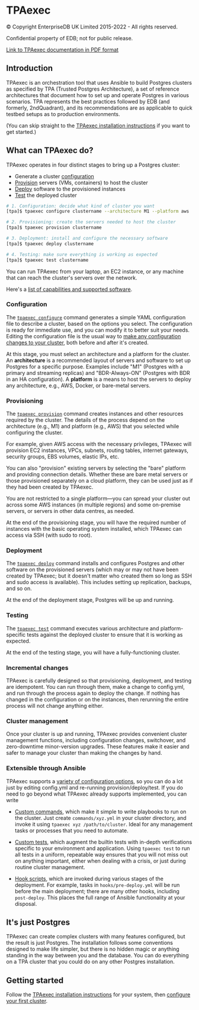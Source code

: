 # TPAexec

© Copyright EnterpriseDB UK Limited 2015-2022 - All rights reserved.

Confidential property of EDB; not for public release.

[Link to TPAexec documentation in PDF format](tpaexec.pdf)

## Introduction

TPAexec is an orchestration tool that uses Ansible to build Postgres
clusters as specified by TPA (Trusted Postgres Architecture), a set of
reference architectures that document how to set up and operate Postgres
in various scenarios. TPA represents the best practices followed by
EDB (and formerly, 2ndQuadrant), and its recommendations are as
applicable to quick testbed setups as to production environments.

(You can skip straight to the [TPAexec installation
instructions](INSTALL.md) if you want to get started.)

## What can TPAexec do?

TPAexec operates in four distinct stages to bring up a Postgres cluster:

* Generate a cluster [configuration](#configuration)
* [Provision](#provisioning) servers (VMs, containers) to host the cluster
* [Deploy](#deployment) software to the provisioned instances
* [Test](#testing) the deployed cluster

```bash
# 1. Configuration: decide what kind of cluster you want
[tpa]$ tpaexec configure clustername --architecture M1 --platform aws

# 2. Provisioning: create the servers needed to host the cluster
[tpa]$ tpaexec provision clustername

# 3. Deployment: install and configure the necessary software
[tpa]$ tpaexec deploy clustername

# 4. Testing: make sure everything is working as expected
[tpa]$ tpaexec test clustername
```

You can run TPAexec from your laptop, an EC2 instance, or any machine
that can reach the cluster's servers over the network.

Here's a [list of capabilities and supported software](tpaexec-support.md).

### Configuration

The [`tpaexec configure`](tpaexec-configure.md)
command generates a simple YAML configuration file to describe a
cluster, based on the options you select. The configuration is ready for
immediate use, and you can modify it to better suit your needs. Editing
the configuration file is the usual way to [make any configuration
changes to your cluster](configure-cluster.md), both before and after
it's created.

At this stage, you must select an architecture and a platform for the
cluster. An **architecture** is a recommended layout of servers and
software to set up Postgres for a specific purpose. Examples include
"M1" (Postgres with a primary and streaming replicas) and
"BDR-Always-ON" (Postgres with BDR in an HA configuration). A
**platform** is a means to host the servers to deploy any architecture,
e.g., AWS, Docker, or bare-metal servers.

### Provisioning

The [`tpaexec provision`](tpaexec-provision.md)
command creates instances and other resources required by the cluster.
The details of the process depend on the architecture (e.g., M1) and
platform (e.g., AWS) that you selected while configuring the cluster.

For example, given AWS access with the necessary privileges, TPAexec
will provision EC2 instances, VPCs, subnets, routing tables, internet
gateways, security groups, EBS volumes, elastic IPs, etc.

You can also "provision" existing servers by selecting the "bare"
platform and providing connection details. Whether these are bare metal
servers or those provisioned separately on a cloud platform, they can be
used just as if they had been created by TPAexec.

You are not restricted to a single platform—you can spread your cluster
out across some AWS instances (in multiple regions) and some on-premise
servers, or servers in other data centres, as needed.

At the end of the provisioning stage, you will have the required number
of instances with the basic operating system installed, which TPAexec
can access via SSH (with sudo to root).

### Deployment

The [`tpaexec deploy`](tpaexec-deploy.md)
command installs and configures Postgres and other software on the
provisioned servers (which may or may not have been created by TPAexec;
but it doesn't matter who created them so long as SSH and sudo access is
available). This includes setting up replication, backups, and so on.

At the end of the deployment stage, Postgres will be up and running.

### Testing

The [`tpaexec test`](tpaexec-test.md) command executes various
architecture and platform-specific tests against the deployed cluster to
ensure that it is working as expected.

At the end of the testing stage, you will have a fully-functioning
cluster.

### Incremental changes

TPAexec is carefully designed so that provisioning, deployment, and
testing are idempotent. You can run through them, make a change to
config.yml, and run through the process again to deploy the change. If
nothing has changed in the configuration or on the instances, then
rerunning the entire process will not change anything either.

### Cluster management

Once your cluster is up and running, TPAexec provides convenient cluster
management functions, including configuration changes, switchover, and
zero-downtime minor-version upgrades. These features make it easier and
safer to manage your cluster than making the changes by hand.

### Extensible through Ansible

TPAexec supports a [variety of configuration
options](configure-instance.md), so you can do a lot just by editing
config.yml and re-running provision/deploy/test. If you do need to go
beyond what TPAexec already supports implemented, you can write

* [Custom commands](tpaexec-commands.md), which make it simple to write
  playbooks to run on the cluster. Just create
  `commands/xyz.yml` in your cluster directory, and invoke it
  using `tpaexec xyz /path/to/cluster`. Ideal for any management tasks
  or processes that you need to automate.

* [Custom tests](tpaexec-tests.md), which augment the builtin tests with
  in-depth verifications specific to your environment and application.
  Using `tpaexec test` to run all tests in a uniform, repeatable way
  ensures that you will not miss out on anything important, either when
  dealing with a crisis, or just during routine cluster management.

* [Hook scripts](tpaexec-hooks.md), which are invoked during various
  stages of the deployment. For example, tasks in `hooks/pre-deploy.yml`
  will be run before the main deployment; there are many other hooks,
  including `post-deploy`. This places the full range of Ansible
  functionality at your disposal.

## It's just Postgres

TPAexec can create complex clusters with many features configured, but
the result is just Postgres. The installation follows some conventions
designed to make life simpler, but there is no hidden magic or anything
standing in the way between you and the database. You can do everything
on a TPA cluster that you could do on any other Postgres installation.

## Getting started

Follow the [TPAexec installation instructions](INSTALL.md) for your
system, then [configure your first cluster](tpaexec-configure.md).
